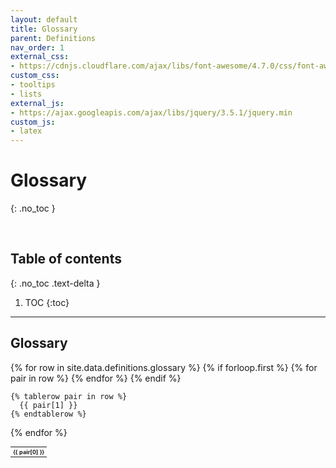 ```yaml
---
layout: default
title: Glossary
parent: Definitions
nav_order: 1
external_css:
- https://cdnjs.cloudflare.com/ajax/libs/font-awesome/4.7.0/css/font-awesome.min
custom_css:
- tooltips
- lists
external_js:
- https://ajax.googleapis.com/ajax/libs/jquery/3.5.1/jquery.min
custom_js:
- latex
---
```


# Glossary
{: .no_toc }

<br>

## Table of contents
{: .no_toc .text-delta }

1. TOC
{:toc}

---

## Glossary

<table style="width: 65%;font-size: 65%;text-align: left;">
  {% for row in site.data.definitions.glossary %}
    {% if forloop.first %}
    <tr>
      {% for pair in row %}
        <th>{{ pair[0] }}</th>
      {% endfor %}
    </tr>
    {% endif %}

    {% tablerow pair in row %}
      {{ pair[1] }}
    {% endtablerow %}
  {% endfor %}
</table>

<br>
<br>
<br>
<br>
